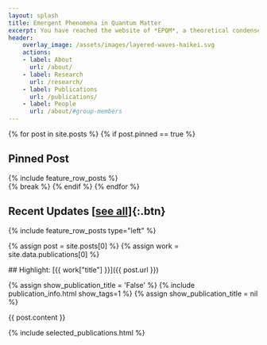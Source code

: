 ```yaml
---
layout: splash
title: Emergent Phenomena in Quantum Matter
excerpt: You have reached the website of *EPQM*, a theoretical condensed matter research group at IISER Kolkata, led by *Siddhartha Lal*.
header:
    overlay_image: /assets/images/layered-waves-haikei.svg
    actions:
    - label: About
      url: /about/
    - label: Research
      url: /research/
    - label: Publications
      url: /publications/
    - label: People
      url: /about/#group-members
---
```


{% for post in site.posts %}
{% if post.pinned == true %}
## <i class="fas fa-thumbtack fontawesome__icon"></i> Pinned Post
<div class="feature__wrapper">
{% include feature_row_posts %}
</div>
{% break %}
{% endif %}
{% endfor %}

## Recent Updates [[see all]](/posts/){:.btn}

{% include feature_row_posts type="left" %}

{% assign post = site.posts[0] %} 
{% assign work = site.data.publications[0] %}

<div class="home__column" markdown=1>
## Highlight: [{{ work["title"] }}]({{ post.url }})

{% assign show_publication_title = 'False' %}
{% include publication_info.html show_tags=1 %}
{% assign show_publication_title = nil %}

{{ post.content }}
</div>
<div class="home__column" markdown=1>
{% include selected_publications.html %}
</div>
